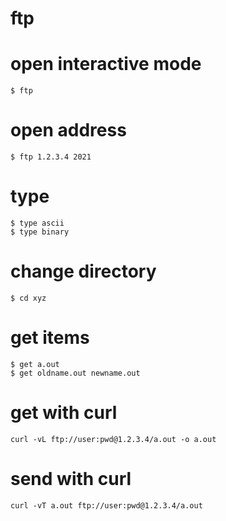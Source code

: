# ftp

# open interactive mode

```
$ ftp
```

# open address

```
$ ftp 1.2.3.4 2021
```

# type

```
$ type ascii
$ type binary
```

# change directory

```
$ cd xyz
```

# get items

```
$ get a.out
$ get oldname.out newname.out
```

# get with curl

`curl -vL ftp://user:pwd@1.2.3.4/a.out -o a.out`

# send with curl

`curl -vT a.out ftp://user:pwd@1.2.3.4/a.out`

